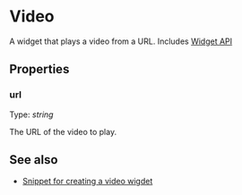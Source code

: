 ---
---
# Video
A widget that plays a video from a URL.
Includes [Widget API](Widget.md)

## Properties
### url
Type: *string*

The URL of the video to play.

## See also
- [Snippet for creating a video wigdet](https://github.com/eclipsesource/tabris-js/blob/master/snippets/video/video.js)
